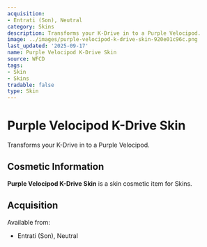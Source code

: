 ```yaml
---
acquisition:
- Entrati (Son), Neutral
category: Skins
description: Transforms your K-Drive in to a Purple Velocipod.
image: ../images/purple-velocipod-k-drive-skin-920e01c96c.png
last_updated: '2025-09-17'
name: Purple Velocipod K-Drive Skin
source: WFCD
tags:
- Skin
- Skins
tradable: false
type: Skin
---
```


# Purple Velocipod K-Drive Skin

Transforms your K-Drive in to a Purple Velocipod.

## Cosmetic Information

**Purple Velocipod K-Drive Skin** is a skin cosmetic item for Skins.

## Acquisition

Available from:
- Entrati (Son), Neutral

